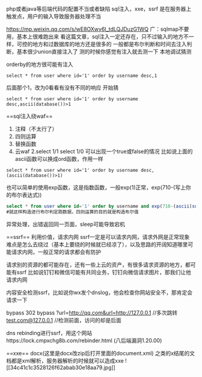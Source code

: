 php或者java等后端代码的配置不当或者缺陷
sql注入，xxe，ssrf
是在服务器上触发点，用户的输入导致服务器处理不当

https://mp.weixin.qq.com/s/wE8OXwv6I_tdLQJDuzG1WQ
广：sqlmap不要用，基本上很难跑出来
看这篇文章，sql注入一定还存在，只不过输入的地方不一样，可控的地方和过数据库的地方还是很多的
一般都是布尔判断和时间去注入判断，基本很少union直接注入了
测的时候你感觉有注入就去测一下
本地调试猜测

orderby的地方很可能有注入
```
select * from user where id='1' order by username desc,1
```
后面那个1，改为0看看有没有不同的响应
开始猜
```
select * from user where id='1' order by username desc,ascii(database())>1
```


==sql注入绕waf==
1. 注释（不太行了）
2. 四则运算
3. 替换函数
4. 云waf
2.select 1/1    select 1/0  可以出现一个true或false的情况
比如说上面的ascii函数可以换成ord函数，作用一样
```
select * from user where id='1' order by username desc,(ascii(database())>1)
```
也可以简单的使用exp函数，这是指数函数，一般exp(1)正常，exp(710-(写上你的布尔表达式))
```SQL
select * from user where id='1' order by username and exp(710-(ascii(substr(database(),3,1))>120))
#就这样构造进行布尔判定跑数据，四则运算的目的就是构造布尔值
```

异常处理，出错返回同一页面，sleep可能导致宕机

==ssrf==
利用价值，请求内网
ssrf一定是可以请求内网，请求外网是正常现象
难点是怎么去绕过（基本上要绕的时候就已经凉了），以及思路的开阔知道哪里可能请求内网，一般正常的请求都会有防护

请求别的资源的都可能存在，还有一些上云的资产，有很多请求资源的地方，都可能有ssrf
比如说钉钉和微信可能有共同业务，钉钉向微信请求图片，那我们让他请求内网

内容安全检测ssrf，比如说你wx发个dnslog，他会检查你网站安全不，那肯定会请求一下

bypass
302 bypass
?url=http://qq.com&url=http://127.0.0.1  //多次跳转
test.com@127.0.0.1   //检测前面，访问的却是后面

dns rebinding进行ssrf，用这个网站https://lock.cmpxchg8b.com/rebinder.html
(八后端漏洞1.20.00)

==xxe==
docx(这里是docx改zip后打开里面的document.xml)  之类的x结尾的文档都是xml解析，服务器解析的时候就可以造成xxe
![[34c41c1c3528126f62abab30e18aa79.jpg]]

